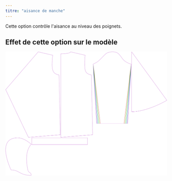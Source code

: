 ```yaml
---
titre: "aisance de manche"
---
```


Cette option contrôle l'aisance au niveau des poignets.

## Effet de cette option sur le modèle

![Cette image montre l'effet de cette option en superposant plusieurs variantes qui ont une valeur différente pour cette option](yuri_cuffease_sample.svg "Effet de cette option sur le modèle")
